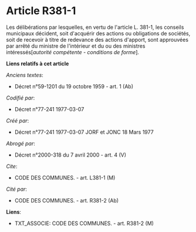 # Article R381-1

Les délibérations par lesquelles, en vertu de l'article L. 381-1, les conseils municipaux décident, soit d'acquérir des
actions ou obligations de sociétés, soit de recevoir à titre de redevance des actions d'apport, sont approuvées par arrêté du
ministre de l'intérieur et du ou des ministres intéressés[*autorité compétente - conditions de forme*].

**Liens relatifs à cet article**

_Anciens textes_:

  - Décret n°59-1201 du 19 octobre 1959 - art. 1 (Ab)

_Codifié par_:

  - Décret n°77-241 1977-03-07

_Créé par_:

  - Décret n°77-241 1977-03-07 JORF et JONC 18 Mars 1977

_Abrogé par_:

  - Décret n°2000-318 du 7 avril 2000 - art. 4 (V)

_Cite_:

  - CODE DES COMMUNES. - art. L381-1 (M)

_Cité par_:

  - CODE DES COMMUNES. - art. R381-2 (Ab)

**Liens**:

  - TXT_ASSOCIE: CODE DES COMMUNES. - art. R381-2 (M)
